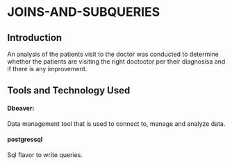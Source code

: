 # JOINS-AND-SUBQUERIES
## Introduction ##
An analysis of the patients visit to the doctor was conducted to determine whether the patients are visiting the right doctoctor per their diagnosisa and if there is any improvement.
## Tools and Technology Used ##
#### Dbeaver:
Data management tool that is used to connect to, manage and analyze data.

#### postgressql
Sql flavor to write queries.

